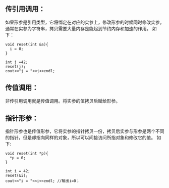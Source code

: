 ## 传引用调用：
如果形参是引用类型，它将绑定在对应的实参上，修改形参的时候同时修改实参。通常在实参为字符串，拷贝需要大量内存是能起到节约内存和加速的作用。
如下：
```
void reset(int &a){
  i = 0;
}

int j =42;
reset(j);
cout<<"j = "<<j<<endl;
```

## 传值调用：
非传引用调用就是传值调用。将实参的值拷贝后赋给形参。

## 指针形参：
指针形参也是传值形参，它将实参的指针拷贝一份，拷贝后实参与形参是两个不同的指针，但是却指向同样的对象，所以可以间接访问所指对象和修改它的值。
如下:
```
void reset(int *p){
  *p = 0;
}

int i = 42;
reset(&i);
cout<<"i = "<<i<<endl; //输出i=0；
```

